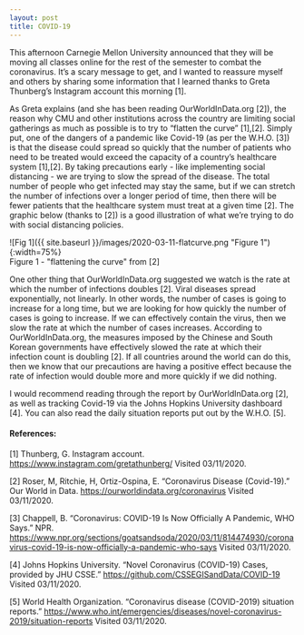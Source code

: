 ```yaml
---
layout: post
title: COVID-19
---
```


This afternoon Carnegie Mellon University announced that they will be moving all classes online for the rest of the semester to combat the coronavirus. It’s a scary message to get, and I wanted to reassure myself and others by sharing some information that I learned thanks to Greta Thunberg’s Instagram account this morning [1]. 

As Greta explains (and she has been reading OurWorldInData.org [2]), the reason why CMU and other institutions across the country are limiting social gatherings as much as possible is to try to “flatten the curve” [1],[2]. Simply put, one of the dangers of a pandemic like Covid-19 (as per the W.H.O. [3]) is that the disease could spread so quickly that the number of patients who need to be treated would exceed the capacity of a country’s healthcare system [1],[2]. By taking precautions early - like implementing social distancing - we are trying to slow the spread of the disease. The total number of people who get infected may stay the same, but if we can stretch the number of infections over a longer period of time, then there will be fewer patients that the healthcare system must treat at a given time [2]. The graphic below (thanks to [2]) is a good illustration of what we’re trying to do with social distancing policies. 

![Fig 1]({{ site.baseurl }}/images/2020-03-11-flatcurve.png "Figure 1"){:width=75%}    
Figure 1 - "flattening the curve" from [2]

One other thing that OurWorldInData.org suggested we watch is the rate at which the number of infections doubles [2]. Viral diseases spread exponentially, not linearly. In other words, the number of cases is going to increase for a long time, but we are looking for how quickly the number of cases is going to increase. If we can effectively contain the virus, then we slow the rate at which the number of cases increases. According to OurWorldInData.org, the measures imposed by the Chinese and South Korean governments have effectively slowed the rate at which their infection count is doubling [2]. If all countries around the world can do this, then we know that our precautions are having a positive effect because the rate of infection would double more and more quickly if we did nothing. 

I would recommend reading through the report by OurWorldInData.org [2], as well as tracking Covid-19 via the Johns Hopkins University dashboard [4]. You can also read the daily situation reports put out by the W.H.O. [5].

#### References: 

[1] Thunberg, G. Instagram account. <https://www.instagram.com/gretathunberg/> Visited 03/11/2020. 

[2] Roser, M, Ritchie, H, Ortiz-Ospina, E. “Coronavirus Disease (Covid-19).” Our World in Data. <https://ourworldindata.org/coronavirus> Visited 03/11/2020. 

[3] Chappell, B. “Coronavirus: COVID-19 Is Now Officially A Pandemic, WHO Says.” NPR. <https://www.npr.org/sections/goatsandsoda/2020/03/11/814474930/coronavirus-covid-19-is-now-officially-a-pandemic-who-says> Visited 03/11/2020.

[4] Johns Hopkins University. “Novel Coronavirus (COVID-19) Cases, provided by JHU CSSE.” <https://github.com/CSSEGISandData/COVID-19> Visited 03/11/2020. 

[5]  World Health Organization. “Coronavirus disease (COVID-2019) situation reports.” <https://www.who.int/emergencies/diseases/novel-coronavirus-2019/situation-reports> Visited 03/11/2020. 
